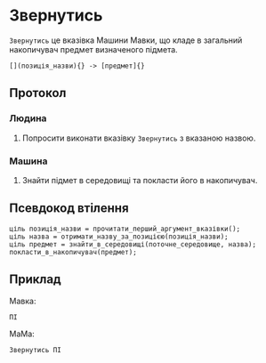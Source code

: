 # Звернутись

`Звернутись` <keyword>це</keyword> вказівка <subject>Машини Мавки</subject>, що кладе в загальний накопичувач предмет
визначеного підмета.

```
[](позиція_назви){} -> [предмет]{}
```

## Протокол

### Людина

1. Попросити виконати вказівку `Звернутись` з вказаною назвою.

### Машина

1. Знайти підмет в середовищі та покласти його в накопичувач.

## Псевдокод втілення

```ціль
ціль позиція_назви = прочитати_перший_аргумент_вказівки();
ціль назва = отримати_назву_за_позицією(позиція_назви);
ціль предмет = знайти_в_середовищі(поточне_середовище, назва);
покласти_в_накопичувач(предмет);
```

## Приклад

<subject>Мавка</subject>:

```мавка
ПІ
```

<subject>МаМа</subject>:

```мама
Звернутись ПІ
```